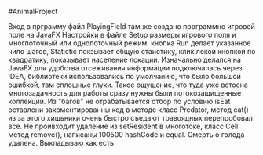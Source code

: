 #AnimalProject

Вход в прграмму файл PlayingField там же создано программно игровой поле на JavaFX
Настройки в файле Setup размеры игрового поля и многпоточный или однопоточный режим.
кнопка Run делает указанное чило шагов, Statictic покзывает общую стаистику,
клик лекой кнопкой по квадратику, показывает население локации.
Изначально делался на JavaFX для удобства отсеживания информации подключалась через
IDEA, библиотеки использовались по умолчанию, что было большой ошибкой, там сплошные
глуки. Такое ощущение, что туда уже встоена многозадачность для работы сразу 
нужны были потокозащищенные коллекции. Из "багов" не отрабатывается отбор по условию
isEat оставлени закоментированны код в методе класс Predator, метод eat() из за этого
хищьники очень быстро съедают травоядных перепробовал все.
Не проивходит удаление из setResident в многотоке, класс Cell метод remove(), 
написаны  100500 hashCode и equal.
Смерть о голода удалена.
Выкладываю как есть